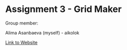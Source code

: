 # Assignment 3 - Grid Maker
Group member:

Alima Asanbaeva (myself) - aikolok

[Link to Website](https://aikolok.github.io/grid-maker/)
